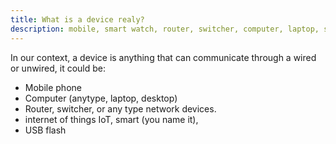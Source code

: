 ```yaml
---
title: What is a device realy?
description: mobile, smart watch, router, switcher, computer, laptop, smart (you name it) IoT
---
```


In our context, a device is anything that can communicate through a wired or unwired, it could be: 

- Mobile phone
- Computer (anytype, laptop, desktop)
- Router, switcher, or any type network devices.
- internet of things IoT, smart (you name it),
- USB flash

